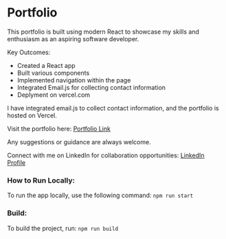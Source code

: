 # Portfolio

This portfolio is built using modern React to showcase my skills and enthusiasm as an aspiring software developer.

Key Outcomes:

- Created a React app
- Built various components
- Implemented navigation within the page
- Integrated Email.js for collecting contact information
- Deplyment on vercel.com

I have integrated email.js to collect contact information, and the portfolio is hosted on Vercel.

Visit the portfolio here: [Portfolio Link](https://ganesh-p-c.vercel.app/)

Any suggestions or guidance are always welcome.

Connect with me on LinkedIn for collaboration opportunities: [LinkedIn Profile](https://www.linkedin.com/in/ganesh-p-c/)

### How to Run Locally:

To run the app locally, use the following command:
`npm run start`

### Build:

To build the project, run:
`npm run build`
